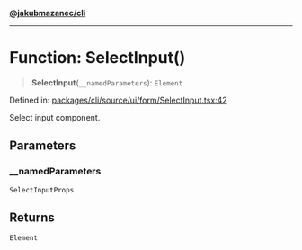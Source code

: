 [**@jakubmazanec/cli**](../README.md)

---

# Function: SelectInput()

> **SelectInput**(`__namedParameters`): `Element`

Defined in:
[packages/cli/source/ui/form/SelectInput.tsx:42](https://github.com/jakubmazanec/tools/blob/026d472564678641afd0039e9c07d936f221ca46/packages/cli/source/ui/form/SelectInput.tsx#L42)

Select input component.

## Parameters

### \_\_namedParameters

`SelectInputProps`

## Returns

`Element`
